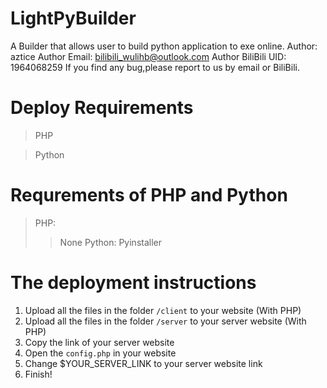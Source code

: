 # LightPyBuilder
A Builder that allows user to build python application to exe online.
Author: aztice
Author Email: bilibili_wulihb@outlook.com
Author BiliBili UID: 1964068259
If you find any bug,please report to us by email or BiliBili.
# Deploy Requirements
> PHP

> Python
# Requrements of PHP and Python
> PHP:
>> None
> Python:
>> Pyinstaller
# The deployment instructions
1. Upload all the files in the folder ```/client``` to your website (With PHP)
2. Upload all the files in the folder ```/server``` to your server website (With PHP)
3. Copy the link of your server website
4. Open the ```config.php``` in your website
5. Change $YOUR_SERVER_LINK to your server website link
6. Finish!
